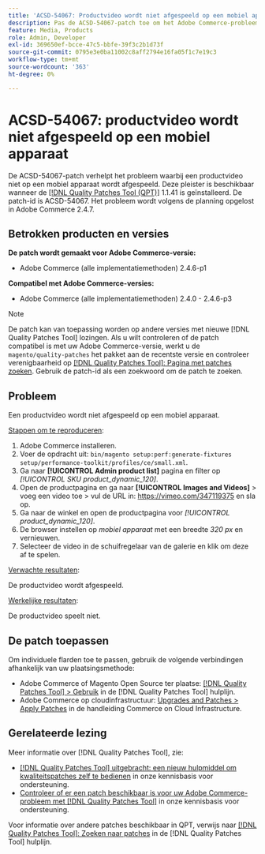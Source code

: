 ```yaml
---
title: 'ACSD-54067: Productvideo wordt niet afgespeeld op een mobiel apparaat'
description: Pas de ACSD-54067-patch toe om het Adobe Commerce-probleem op te lossen waarbij een productvideo niet op een mobiel apparaat wordt afgespeeld.
feature: Media, Products
role: Admin, Developer
exl-id: 369650ef-bcce-47c5-bbfe-39f3c2b1d73f
source-git-commit: 0795e3e0ba11002c8aff2794e16fa05f1c7e19c3
workflow-type: tm+mt
source-wordcount: '363'
ht-degree: 0%

---
```


# ACSD-54067: productvideo wordt niet afgespeeld op een mobiel apparaat

De ACSD-54067-patch verhelpt het probleem waarbij een productvideo niet op een mobiel apparaat wordt afgespeeld. Deze pleister is beschikbaar wanneer de [[!DNL Quality Patches Tool (QPT)]](/help/announcements/adobe-commerce-announcements/magento-quality-patches-released-new-tool-to-self-serve-quality-patches.md) 1.1.41 is geïnstalleerd. De patch-id is ACSD-54067. Het probleem wordt volgens de planning opgelost in Adobe Commerce 2.4.7.

## Betrokken producten en versies

**De patch wordt gemaakt voor Adobe Commerce-versie:**

* Adobe Commerce (alle implementatiemethoden) 2.4.6-p1

**Compatibel met Adobe Commerce-versies:**

* Adobe Commerce (alle implementatiemethoden) 2.4.0 - 2.4.6-p3

>[!NOTE]
>
>De patch kan van toepassing worden op andere versies met nieuwe [!DNL Quality Patches Tool] lozingen. Als u wilt controleren of de patch compatibel is met uw Adobe Commerce-versie, werkt u de `magento/quality-patches` het pakket aan de recentste versie en controleer verenigbaarheid op [[!DNL Quality Patches Tool]: Pagina met patches zoeken](https://experienceleague.adobe.com/tools/commerce-quality-patches/index.html). Gebruik de patch-id als een zoekwoord om de patch te zoeken.

## Probleem

Een productvideo wordt niet afgespeeld op een mobiel apparaat.

<u>Stappen om te reproduceren</u>:

1. Adobe Commerce installeren.
1. Voer de opdracht uit:
   `bin/magento setup:perf:generate-fixtures setup/performance-toolkit/profiles/ce/small.xml`.
1. Ga naar **[!UICONTROL Admin product list]** pagina en filter op *[!UICONTROL SKU product_dynamic_120]*.
1. Open de productpagina en ga naar **[!UICONTROL Images and Videos]** > voeg een video toe > vul de URL in: https://vimeo.com/347119375 en sla op.
1. Ga naar de winkel en open de productpagina voor *[!UICONTROL product_dynamic_120]*.
1. De browser instellen op *mobiel apparaat* met een breedte *320 px* en vernieuwen.
1. Selecteer de video in de schuifregelaar van de galerie en klik om deze af te spelen.

<u>Verwachte resultaten</u>:

De productvideo wordt afgespeeld.

<u>Werkelijke resultaten</u>:

De productvideo speelt niet.

## De patch toepassen

Om individuele flarden toe te passen, gebruik de volgende verbindingen afhankelijk van uw plaatsingsmethode:

* Adobe Commerce of Magento Open Source ter plaatse: [[!DNL Quality Patches Tool] > Gebruik](https://experienceleague.adobe.com/docs/commerce-operations/tools/quality-patches-tool/usage.html) in de [!DNL Quality Patches Tool] hulplijn.
* Adobe Commerce op cloudinfrastructuur: [Upgrades and Patches > Apply Patches](https://experienceleague.adobe.com/docs/commerce-cloud-service/user-guide/develop/upgrade/apply-patches.html) in de handleiding Commerce on Cloud Infrastructure.

## Gerelateerde lezing

Meer informatie over [!DNL Quality Patches Tool], zie:

* [[!DNL Quality Patches Tool] uitgebracht: een nieuw hulpmiddel om kwaliteitspatches zelf te bedienen](/help/announcements/adobe-commerce-announcements/magento-quality-patches-released-new-tool-to-self-serve-quality-patches.md) in onze kennisbasis voor ondersteuning.
* [Controleer of er een patch beschikbaar is voor uw Adobe Commerce-probleem met [!DNL Quality Patches Tool]](/help/support-tools/patches-available-in-qpt-tool/check-patch-for-magento-issue-with-magento-quality-patches.md) in onze kennisbasis voor ondersteuning.

Voor informatie over andere patches beschikbaar in QPT, verwijs naar [[!DNL Quality Patches Tool]: Zoeken naar patches](https://experienceleague.adobe.com/tools/commerce-quality-patches/index.html) in de [!DNL Quality Patches Tool] hulplijn.
